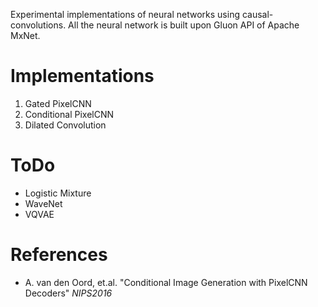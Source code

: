 Experimental implementations of neural networks using causal-convolutions.
All the neural network is built upon Gluon API of Apache MxNet.

# Implementations

01. Gated PixelCNN
02. Conditional PixelCNN
03. Dilated Convolution

# ToDo
* Logistic Mixture
* WaveNet
* VQVAE

# References

* A. van den Oord, et.al. "Conditional Image Generation with PixelCNN Decoders" _NIPS2016_
